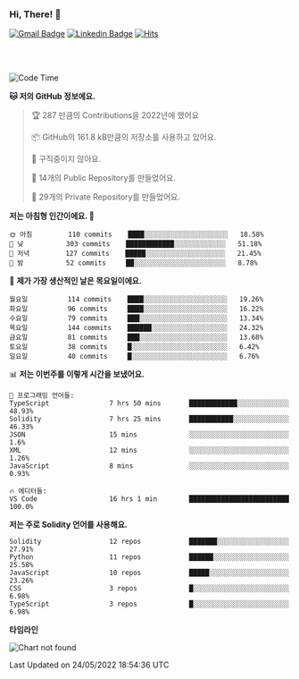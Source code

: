 ### Hi, There! 👋


[![Gmail Badge](https://img.shields.io/badge/-725psh@gmail.com-c14438?style=flat&logo=Gmail&logoColor=white&link=mailto:725psh@gmail.com)](mailto:725psh@gmail.com) 
[![Linkedin Badge](https://img.shields.io/badge/-soohanpark-0072b1?style=flat&logo=Linkedin&logoColor=white&link=https://www.linkedin.com/in/soohanpark/)](https://www.linkedin.com/in/soohanpark/) 
[![Hits](https://hits.seeyoufarm.com/api/count/incr/badge.svg?url=https%3A%2F%2Fgithub.com%2FSoohan-Park&count_bg=%23000000&title_bg=%23828282&icon=gradle.svg&icon_color=%23FFFFFF&title=Visited&edge_flat=false)](https://hits.seeyoufarm.com)  

<br />
<br />

<!--START_SECTION:waka-->
![Code Time](http://img.shields.io/badge/Code%20Time-11%20hrs%2021%20mins-blue)

**🐱 저의 GitHub 정보에요.** 

> 🏆 287 만큼의 Contributions을 2022년에 했어요
 > 
> 📦 GitHub의 161.8 kB만큼의 저장소를 사용하고 있어요. 
 > 
> 🚫 구직중이지 않아요.
 > 
> 📜 14개의 Public Repository를 만들었어요. 
 > 
> 🔑 29개의 Private Repository를 만들었어요.  
 > 
**저는 아침형 인간이에요. 🐤** 

```text
🌞 아침         110 commits    ████░░░░░░░░░░░░░░░░░░░░░   18.58% 
🌆 낮　         303 commits    ████████████░░░░░░░░░░░░░   51.18% 
🌃 저녁         127 commits    █████░░░░░░░░░░░░░░░░░░░░   21.45% 
🌙 밤　         52 commits     ██░░░░░░░░░░░░░░░░░░░░░░░   8.78%

```
📅 **제가 가장 생산적인 날은 목요일이에요.** 

```text
월요일          114 commits    ████░░░░░░░░░░░░░░░░░░░░░   19.26% 
화요일          96 commits     ████░░░░░░░░░░░░░░░░░░░░░   16.22% 
수요일          79 commits     ███░░░░░░░░░░░░░░░░░░░░░░   13.34% 
목요일          144 commits    ██████░░░░░░░░░░░░░░░░░░░   24.32% 
금요일          81 commits     ███░░░░░░░░░░░░░░░░░░░░░░   13.68% 
토요일          38 commits     █░░░░░░░░░░░░░░░░░░░░░░░░   6.42% 
일요일          40 commits     █░░░░░░░░░░░░░░░░░░░░░░░░   6.76%

```


📊 **저는 이번주를 이렇게 시간을 보냈어요.** 

```text
💬 프로그래밍 언어들: 
TypeScript               7 hrs 50 mins       ████████████░░░░░░░░░░░░░   48.93% 
Solidity                 7 hrs 25 mins       ███████████░░░░░░░░░░░░░░   46.33% 
JSON                     15 mins             ░░░░░░░░░░░░░░░░░░░░░░░░░   1.6% 
XML                      12 mins             ░░░░░░░░░░░░░░░░░░░░░░░░░   1.26% 
JavaScript               8 mins              ░░░░░░░░░░░░░░░░░░░░░░░░░   0.93%

🔥 에디터들: 
VS Code                  16 hrs 1 min        █████████████████████████   100.0%

```

**저는 주로 Solidity 언어를 사용해요.** 

```text
Solidity                 12 repos            ███████░░░░░░░░░░░░░░░░░░   27.91% 
Python                   11 repos            ██████░░░░░░░░░░░░░░░░░░░   25.58% 
JavaScript               10 repos            █████░░░░░░░░░░░░░░░░░░░░   23.26% 
CSS                      3 repos             █░░░░░░░░░░░░░░░░░░░░░░░░   6.98% 
TypeScript               3 repos             █░░░░░░░░░░░░░░░░░░░░░░░░   6.98%

```


**타임라인**

![Chart not found](https://raw.githubusercontent.com/Soohan-Park/Soohan-Park/master/charts/bar_graph.png) 


 Last Updated on 24/05/2022 18:54:36 UTC
<!--END_SECTION:waka-->
